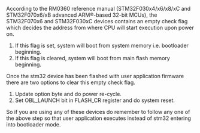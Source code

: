 According to the RM0360 reference manual (STM32F030x4/x6/x8/xC and STM32F070x6/xB advanced ARM®-based 32-bit MCUs), the STM32F070x6 and STM32F030xC devices contains an empty check flag which decides the address from where CPU will start execution upon power on.

1. If this flag is set, system will boot from system memory i.e. bootloader beginning.
2. If this flag is cleared, system will boot from main flash memory beginning.

Once the stm32 device has been flashed with user application firmware there are two options to clear this empty check flag.

1. Update option byte and do power re-cycle.
2. Set OBL_LAUNCH bit in FLASH_CR register and do system reset.

So if you are using any of these devices do remember to follow any one of the above step so that user application executes instead of stm32 entering into bootloader mode.
